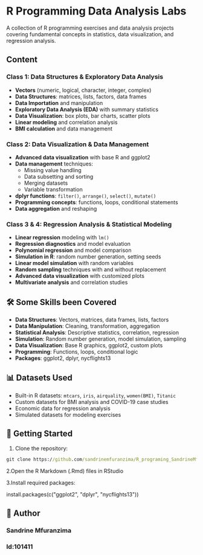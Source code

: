 # R Programming Data Analysis Labs

A collection of R programming exercises and data analysis projects covering fundamental concepts in statistics, data visualization, and regression analysis.

## Content

### Class 1: Data Structures & Exploratory Data Analysis
- **Vectors** (numeric, logical, character, integer, complex)
- **Data Structures**: matrices, lists, factors, data frames
- **Data Importation** and manipulation
- **Exploratory Data Analysis (EDA)** with summary statistics
- **Data Visualization**: box plots, bar charts, scatter plots
- **Linear modeling** and correlation analysis
- **BMI calculation** and data management

### Class 2: Data Visualization & Data Management
- **Advanced data visualization** with base R and ggplot2
- **Data management** techniques:
  - Missing value handling
  - Data subsetting and sorting
  - Merging datasets
  - Variable transformation
- **dplyr functions**: `filter()`, `arrange()`, `select()`, `mutate()`
- **Programming concepts**: functions, loops, conditional statements
- **Data aggregation** and reshaping

### Class 3 & 4: Regression Analysis & Statistical Modeling
- **Linear regression** modeling with `lm()`
- **Regression diagnostics** and model evaluation
- **Polynomial regression** and model comparison
- **Simulation in R**: random number generation, setting seeds
- **Linear model simulation** with random variables
- **Random sampling** techniques with and without replacement
- **Advanced data visualization** with customized plots
- **Multivariate analysis** and correlation studies

## 🛠 Some Skills been Covered

- **Data Structures**: Vectors, matrices, data frames, lists, factors
- **Data Manipulation**: Cleaning, transformation, aggregation
- **Statistical Analysis**: Descriptive statistics, correlation, regression
- **Simulation**: Random number generation, model simulation, sampling
- **Data Visualization**: Base R graphics, ggplot2, custom plots
- **Programming**: Functions, loops, conditional logic
- **Packages**: ggplot2, dplyr, nycflights13

## 📊 Datasets Used

- Built-in R datasets: `mtcars`, `iris`, `airquality`, `women(BMI)`, `Titanic`
- Custom datasets for BMI analysis and COVID-19 case studies
- Economic data for regression analysis
- Simulated datasets for modeling exercises

## 🚀 Getting Started

1. Clone the repository:
```cmd
git clone https://github.com/sandrinemfuranzima/R_programing_SandrineMfuranzima.git
```

2.Open the R Markdown (.Rmd) files in RStudio

3.Install required packages:

install.packages(c("ggplot2", "dplyr", "nycflights13"))

## 📝 Author

### Sandrine Mfuranzima
### Id:101411